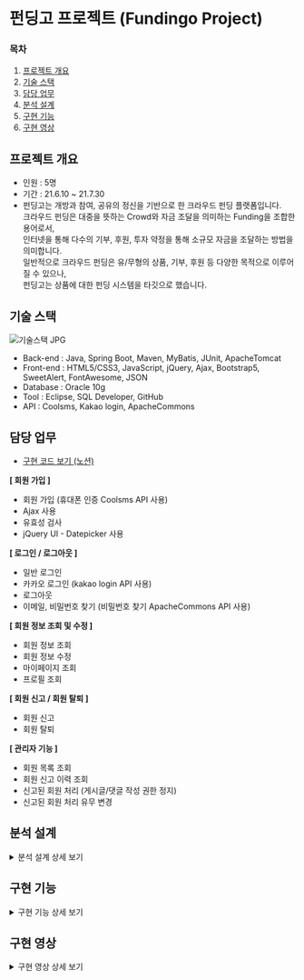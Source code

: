 # 펀딩고 프로젝트 (Fundingo Project)

### 목차
1. [프로젝트 개요](#프로젝트-개요)
2. [기술 스택](#기술-스택)
3. [담당 업무](#담당-업무)
4. [분석 설계](#분석-설계)
5. [구현 기능](#구현-기능)
6. [구현 영상](#구현-영상)   


## 프로젝트 개요
* 인원 : 5명
* 기간 : 21.6.10 ~ 21.7.30   
* 펀딩고는 개방과 참여, 공유의 정신을 기반으로 한 크라우드 펀딩 플랫폼입니다.   
크라우드 펀딩은 대중을 뜻하는 Crowd와 자금 조달을 의미하는 Funding을 조합한 용어로서,   
인터넷을 통해 다수의 기부, 후원, 투자 약정을 통해 소규모 자금을 조달하는 방법을 의미합니다.   
일반적으로 크라우드 펀딩은 유/무형의 상품, 기부, 후원 등 다양한 목적으로 이루어질 수 있으나,   
펀딩고는 상품에 대한 펀딩 시스템을 타깃으로 했습니다.   


## 기술 스택
![기술스택 JPG](https://user-images.githubusercontent.com/84362720/188839319-25e4229f-f07c-43da-9023-7053cfa2db6e.jpg)
* Back-end   : Java, Spring Boot, Maven, MyBatis, JUnit, ApacheTomcat
* Front-end  : HTML5/CSS3, JavaScript, jQuery, Ajax, Bootstrap5, SweetAlert, FontAwesome, JSON
* Database   : Oracle 10g
* Tool  :  Eclipse, SQL Developer, GitHub
* API    : Coolsms, Kakao login, ApacheCommons   


## 담당 업무
* [구현 코드 보기 (노션)](https://www.notion.so/6e346bf48a0b40cda7aa676c6bf277a0)

**[ 회원 가입 ]**
* 회원 가입 (휴대폰 인증 Coolsms API 사용)
* Ajax 사용
* 유효성 검사
* jQuery UI - Datepicker 사용   

**[ 로그인 / 로그아웃 ]**
* 일반 로그인
* 카카오 로그인 (kakao login API 사용)
* 로그아웃
* 이메일, 비밀번호 찾기 (비밀번호 찾기 ApacheCommons API 사용)   

**[ 회원 정보 조회 및 수정 ]**
* 회원 정보 조회
* 회원 정보 수정
* 마이페이지 조회
* 프로필 조회   

**[ 회원 신고 / 회원 탈퇴 ]**
* 회원 신고
* 회원 탈퇴   

**[ 관리자 기능 ]**
* 회원 목록 조회
* 회원 신고 이력 조회
* 신고된 회원 처리 (게시글/댓글 작성 권한 정지)
* 신고된 회원 처리 유무 변경   


## 분석 설계
<details>
<summary>분석 설계 상세 보기</summary>

![분석설계 목차 JPG](https://user-images.githubusercontent.com/84362720/188846024-232a24be-edde-4c83-92e7-2d5702fd3158.jpg)
![1 JPG](https://user-images.githubusercontent.com/84362720/188846591-840a3d68-2d2f-4024-8e26-78f07e88c4d4.jpg)
![2 JPG](https://user-images.githubusercontent.com/84362720/188846715-5403f03f-de28-4c0a-8a75-ab8e279c13d5.jpg)
![3 JPG](https://user-images.githubusercontent.com/84362720/188846792-abcc9392-89c0-45a2-afeb-0827d99170f2.jpg)
![4 JPG](https://user-images.githubusercontent.com/84362720/188846833-50ae96e6-c2bc-4ad6-8727-e8f178b8e916.jpg)
![5 JPG](https://user-images.githubusercontent.com/84362720/188846877-31a245a1-f404-46d6-bdaf-a01d2ede4031.jpg)
![6 JPG](https://user-images.githubusercontent.com/84362720/188846907-6fc8d879-fede-4682-90f1-a954353fc43d.jpg)
![7 JPG](https://user-images.githubusercontent.com/84362720/188846943-f0a9e1e8-a545-47b0-ba7f-47cde69e0032.jpg)
![8 JPG](https://user-images.githubusercontent.com/84362720/188846993-3a6963cf-b77c-4518-ad30-ec61e3cb431c.jpg)
![9 JPG](https://user-images.githubusercontent.com/84362720/188847036-abef845f-a660-4b9d-b140-bbf6ff825583.jpg)
![10 JPG](https://user-images.githubusercontent.com/84362720/188847076-e91a2709-a0e3-448b-bbdf-03f77d584e73.jpg)
![11 JPG](https://user-images.githubusercontent.com/84362720/188847115-0ed401ae-4560-4f31-8ea4-8d6808f3bf0b.jpg)
![12 JPG](https://user-images.githubusercontent.com/84362720/188847163-5e42e971-32d5-4cf5-a4f7-53c0a49218a9.jpg)
</details>


## 구현 기능
<details>
<summary>구현 기능 상세 보기</summary>

![슬라이드1 JPG](https://user-images.githubusercontent.com/84362720/188848330-1526936c-95b8-48da-8d94-51ae1a2c63c6.jpg)
![슬라이드2 JPG](https://user-images.githubusercontent.com/84362720/188848396-57e6eca6-cf47-4f2d-b4ef-e3bc8f11dec7.jpg)
![슬라이드3 JPG](https://user-images.githubusercontent.com/84362720/188848447-3e754c89-138b-43ba-bb45-5a0cbd695619.jpg)
![슬라이드4 JPG](https://user-images.githubusercontent.com/84362720/188848492-6c6c803b-00ad-4e6a-ac4b-065605395147.jpg)
![슬라이드5 JPG](https://user-images.githubusercontent.com/84362720/188848619-aeeed2a5-190d-49a3-8869-1a8f6fdc411c.jpg)
</details>


## 구현 영상 
<details>
<summary>구현 영상 상세 보기</summary>
  
![part1 1(split-video com)](https://user-images.githubusercontent.com/84362720/188878641-b199c631-accd-48b1-8aa5-8bbf378b2419.gif)
![part1 2(split-video com)](https://user-images.githubusercontent.com/84362720/188878734-2b654f32-d81b-4408-9425-43b241502afa.gif)
![part1 3(split-video com)](https://user-images.githubusercontent.com/84362720/188878793-2e681def-692e-4322-8da5-d4de44052fde.gif)
![part1 4(split-video com)](https://user-images.githubusercontent.com/84362720/188878852-84ed01b9-cc5b-43f3-a3f7-5436f6ebaa92.gif)
![part2(split-video com)](https://user-images.githubusercontent.com/84362720/188878909-0a89120d-51c2-41f7-9dc1-06c6397441e8.gif)
![part3(split-video com)](https://user-images.githubusercontent.com/84362720/188878957-52967b4e-171b-4cc0-b2fd-f2960b9bbc5e.gif)
![part4(split-video com)](https://user-images.githubusercontent.com/84362720/188879003-15cda870-d3ab-42a6-9eb9-1a8ad56b6417.gif)
![part5(split-video com)](https://user-images.githubusercontent.com/84362720/188879070-8d965e8c-69fd-4f73-a31c-ee60a949b92d.gif)
![part6(split-video com)](https://user-images.githubusercontent.com/84362720/188879124-0b40d992-fbcc-431d-b547-05c3b82db8d0.gif)
![part7(split-video com)](https://user-images.githubusercontent.com/84362720/188879204-56d19619-cc80-416c-a4d1-4c402562f837.gif)
![part8(split-video com)](https://user-images.githubusercontent.com/84362720/188879254-1bab7a29-4fd8-41e7-98a7-80e4b5805216.gif)
![part9(split-video com)](https://user-images.githubusercontent.com/84362720/188879319-53ab385b-bd89-4d5e-9940-e550a1eace02.gif)
![part10(split-video com)](https://user-images.githubusercontent.com/84362720/188879361-b0429589-3fbf-4685-8bb9-e96476229c75.gif)
</details>

